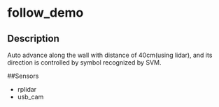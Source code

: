 # follow_demo

## Description

Auto advance along the wall with distance of 40cm(using lidar), and its direction is controlled by symbol recognized by SVM.

##Sensors

- rplidar
- usb_cam
